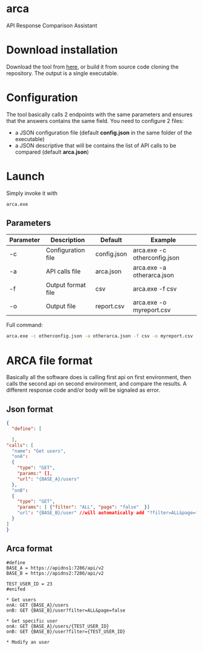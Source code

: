 # arca
API Response Comparison Assistant

# Download installation
Download the tool from [here](TODO), or build it from source code cloning the repository. The output is a single executable.

# Configuration
The tool basically calls 2 endpoints with the same parameters and ensures that the answers contains the same field. You need to configure 2 files: 
- a JSON configuration file (default **config.json** in the same folder of the executable)
- a JSON descriptive that will be contains the list of API calls to be compared (default **arca.json**)

# Launch
Simply invoke it with
```bash
arca.exe
```

## Parameters
|Parameter|Description|Default|Example|
|-|-|-|-|
|-c|Configuration file|config.json|arca.exe -c otherconfig.json|
|-a|API calls file|arca.json|arca.exe -a otherarca.json|
|-f|Output format file|csv|arca.exe -f csv|
|-o|Output file|report.csv|arca.exe -o myreport.csv|

Full command:
```bash
arca.exe -c otherconfig.json -a otherarca.json -f csv -o myreport.csv
```

# ARCA file format
Basically all the software does is calling first api on first environment, then calls the second api on second environment, and compare the results. A different response code and/or body will be signaled as error.


## Json format
```json
{
  "define": [

  ],
"calls": [
  "name": "Get users",
  "onA":
  {
    "type": "GET",
    "params:" [],
    "url": "{BASE_A}/users"
  },
  "onB":
  {
    "type": "GET",
    "params": [ {"filter": "ALL", "page": "false"  }]
    "url": "{BASE_B}/user" //will automatically add "?filter=ALL&page=false" 
  }
]
}

```

## Arca format
```
#define
BASE_A = https://apidns1:7286/api/v2
BASE_B = https://apidns2:7286/api/v2

TEST_USER_ID = 23
#enifed

* Get users
onA: GET {BASE_A}/users
onB: GET {BASE_B}/user?filter=ALL&page=false

* Get specific user
onA: GET {BASE_A}/users/{TEST_USER_ID}
onB: GET {BASE_B}/user?filter={TEST_USER_ID}

* Modify an user 

```






